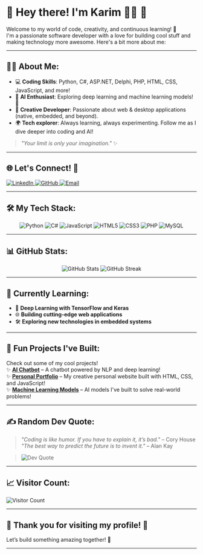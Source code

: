 # 🌟 **Hey there! I'm Karim 👨‍💻** 🌟

Welcome to my world of code, creativity, and continuous learning! 🚀  
I'm a passionate software developer with a love for building cool stuff and making technology more awesome. Here's a bit more about me:

---

## 🧑‍🎓 **About Me**:
- 💻 **Coding Skills**: Python, C#, ASP.NET, Delphi, PHP, HTML, CSS, JavaScript, and more!  
- 🤖 **AI Enthusiast**: Exploring deep learning and machine learning models! 🌱  
- 🎨 **Creative Developer**: Passionate about web & desktop applications (native, embedded, and beyond).  
- 🌍 **Tech explorer**: Always learning, always experimenting. Follow me as I dive deeper into coding and AI!  

> _"Your limit is only your imagination."_ ✨

---

## 🌐 **Let's Connect!** 🔗

<a href="https://linkedin.com/in/karim-alkichouhi">
  <img src="https://img.shields.io/badge/LinkedIn-%230077B5.svg?logo=linkedin&logoColor=white" alt="LinkedIn" />
</a>
<a href="https://github.com/karim076">
  <img src="https://img.shields.io/badge/GitHub-%2312100E.svg?logo=github&logoColor=white" alt="GitHub" />
</a>
<a href="mailto:karim@example.com">
  <img src="https://img.shields.io/badge/Email-%23D14836.svg?logo=gmail&logoColor=white" alt="Email" />
</a>

---

## 🛠 **My Tech Stack**:

<p align="center">
  <img src="https://img.shields.io/badge/python-3670A0?style=for-the-badge&logo=python&logoColor=ffdd54" alt="Python" />
  <img src="https://img.shields.io/badge/c%23-%23239120.svg?style=for-the-badge&logo=c-sharp&logoColor=white" alt="C#" />
  <img src="https://img.shields.io/badge/javascript-%23323330.svg?style=for-the-badge&logo=javascript&logoColor=%23F7DF1E" alt="JavaScript" />
  <img src="https://img.shields.io/badge/html5-%23E34F26.svg?style=for-the-badge&logo=html5&logoColor=white" alt="HTML5" />
  <img src="https://img.shields.io/badge/css3-%231572B6.svg?style=for-the-badge&logo=css3&logoColor=white" alt="CSS3" />
  <img src="https://img.shields.io/badge/php-%23777BB4.svg?style=for-the-badge&logo=php&logoColor=white" alt="PHP" />
  <img src="https://img.shields.io/badge/mysql-%2300f.svg?style=for-the-badge&logo=mysql&logoColor=white" alt="MySQL" />
</p>

---

## 📊 **GitHub Stats**:

<p align="center">
  <img src="https://github-readme-stats.vercel.app/api?username=karim076&theme=darcula&hide_border=true&include_all_commits=true&count_private=true" alt="GitHub Stats" />
  <img src="https://github-readme-streak-stats.herokuapp.com/?user=karim076&theme=darcula&hide_border=true" alt="GitHub Streak" />
</p>

---

## 🌱 **Currently Learning**:

- 🤖 **Deep Learning with TensorFlow and Keras**
- 🌐 **Building cutting-edge web applications**
- 🛠 **Exploring new technologies in embedded systems**

---

## 🎨 **Fun Projects I've Built**:

Check out some of my cool projects!  
✨ [**AI Chatbot**](https://github.com/karim076/chatbot) – A chatbot powered by NLP and deep learning!  
✨ [**Personal Portfolio**](https://karim076.github.io) – My creative personal website built with HTML, CSS, and JavaScript!  
✨ [**Machine Learning Models**](https://github.com/karim076/ml-projects) – AI models I've built to solve real-world problems!

---

## ✍️ **Random Dev Quote**:

> _"Coding is like humor. If you have to explain it, it’s bad."_ – Cory House  
> _"The best way to predict the future is to invent it."_ – Alan Kay

> ![Dev Quote](https://quotes-github-readme.vercel.app/api?type=horizontal&theme=radical)

---

## 📈 **Visitor Count**:

![Visitor Count](https://visitcount.itsvg.in/api?id=karim076&icon=0&color=0)

---

## 🌟 **Thank you for visiting my profile!** 🌟

Let’s build something amazing together! 🚀

---

